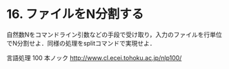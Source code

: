 # 16. ファイルをN分割する

自然数Nをコマンドライン引数などの手段で受け取り，入力のファイルを行単位でN分割せよ．同様の処理をsplitコマンドで実現せよ．

言語処理 100 本ノック http://www.cl.ecei.tohoku.ac.jp/nlp100/
